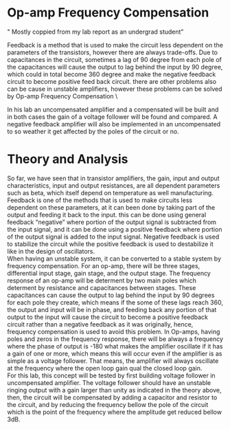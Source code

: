 # Op-amp Frequency Compensation
" Mostly coppied from my lab report as an undergrad student"

Feedback is a method that is used to make the circuit less dependent on the parameters of the transistors, however there are always trade-offs. Due to capacitances in the circuit, sometimes a lag of 90 degree from each pole of the capacitances will cause the output to lag behind the input by 90 degree, which could in total become 360 degree and make the negative feedback circuit to become positive feed back circuit. there are other problems also can be cause in unstable amplifiers, however these problems can be solved by Op-amp Frequency Compensation \

In his lab an uncompensated amplifier and a compensated will be built and in both cases the gain of a voltage follower will be found and compared. A negative feedback amplifier will also be implemented in an uncompensated to so weather it get affected by the poles of the circuit or no.


# Theory and Analysis 

So far, we have seen that in transistor amplifiers, the gain, input and output characteristics, input and output resistances, are all dependent parameters such as beta, which itself depend on temperature as well manufacturing. Feedback is one of the methods that is used to make circuits less dependent on these parameters, at it can been done by taking part of the output and feeding it back to the input. this can be done using general feedback “negative” where portion of the output signal is subtracted from the input signal, and it can be done using a positive feedback where portion of the output signal is added to the input signal. Negative feedback is used to stabilize the circuit while the positive feedback is used to destabilize it like in the design of oscillators.  \
When having an unstable system, it can be converted to a stable system by frequency compensation. For an op-amp, there will be three stages, differential input stage, gain stage, and the output stage. The frequency response of an op-amp will be determent by two main poles which determent by resistance and capacitances between stages. These capacitances can cause the output to lag behind the input by 90 degrees for each pole they create, which means if the some of these lags reach 360, the output and input will be in phase, and feeding back any portion of that output to the input will cause the circuit to become a positive feedback circuit rather than a negative feedback as it was originally, hence, frequency compensation is used to avoid this problem. In Op-amps, having poles and zeros in the frequency response, there will be always a frequency where the phase of output is -180 what makes the amplifier oscillate if it has a gain of one or more, which means this will occur even if the amplifier is as simple as a voltage follower. That means, the amplifier will always oscillate at the frequency where the open loop gain qual the closed loop gain.  \
For this lab, this concept will be tested by first building voltage follower in uncompensated amplifier. The voltage follower should have an unstable ringing output with a gain larger than unity as indicated in the theory above, then, the circuit will be compensated by adding a capacitor and resistor to the circuit, and by reducing the frequency bellow the pole of the circuit which is the point of the frequency  where the amplitude get reduced bellow 3dB. 
